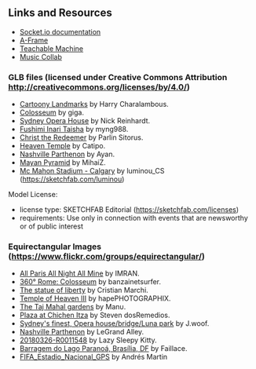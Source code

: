 ## Links and Resources

- [Socket.io documentation](https://socket.io/docs/v4/)
- [A-Frame](https://aframe.io/)
- [Teachable Machine](https://teachablemachine.withgoogle.com/)
- [Music Collab](https://glitch.com/edit/#!/music-collab)

### GLB files (licensed under Creative Commons Attribution http://creativecommons.org/licenses/by/4.0/)

- [Cartoony Landmarks](https://skfb.ly/ozJoH) by Harry Charalambous.
- [Colosseum](https://skfb.ly/osBJZ) by giga.
- [Sydney Opera House](https://skfb.ly/6RBrv) by Nick Reinhardt.
- [Fushimi Inari Taisha](https://skfb.ly/6X8zP) by myng988.
- [Christ the Redeemer](https://skfb.ly/oNxTM) by Parlin Sitorus.
- [Heaven Temple](https://skfb.ly/6Vqt6) by Catipo.
- [Nashville Parthenon](https://skfb.ly/o7NM9) by Ayan.
- [Mayan Pyramid](https://skfb.ly/opsLB) by MihaiZ.
- [Mc Mahon Stadium - Calgary](https://sketchfab.com/3d-models/mc-mahon-stadium-calgary-c6266c6dcbfd4ddab29c743b288b2d8f) by luminou_CS (https://sketchfab.com/luminou)

Model License:

- license type: SKETCHFAB Editorial (https://sketchfab.com/licenses)
- requirements: Use only in connection with events that are newsworthy or of public interest

### Equirectangular Images (https://www.flickr.com/groups/equirectangular/)

- [All Paris All Night All Mine](https://www.flickr.com/photos/imrananwar/49914382511/in/photolist-5gZXEX-6pJGCK-6pydnq-4Xj5Xy-2bkRsfo-7CZtny-YWTq5F-2j3LfVV-6WXMyG-2iHYNau-2h24Awx-2dKGdYt-BLbt6J-Gj578-sBibV-8t1vHD-QmhnGA-29h7naV-2k9oqsB-EbmqeR-u5jNZ-D5xAL5-t6oYZ-6UDodW-7Lua4Y-6TJGWi-F9z39-78w4Jj-7kp55q-6YoNYk-7LjkuF-5wFE6u-sPZ5Z-7544tt-6pThiQ-7mY7ur-EPKDv-ECt5T-CEvaJ-sCquh-6VgEZB-ErmRG-EtwDd-7nq9u6-7nqciP-6Aa1Wi-6ELpkU-4W1oZC-73P6yM-4SApop) by IMRAN.
- [360° Rome: Colosseum](https://www.flickr.com/photos/banzainetsurfer/39493136580/in/photolist-21AWLoo-225U4aN-GH3CZQ-24yyGUM-23aSDzW-GgyfS8-GgzbKD-25RZu3m-6WquK7-75MWVb-74aubJ-7fQ9ea-4PXd9Z-79MQ36-7iA2nX-25VM9MM-24CDuNo-6UNGhG-7imtTy-75u2in) by banzainetsurfer.
- [The statue of liberty](https://www.flickr.com/photos/cri_eyes/4180498253/) by Cristian Marchi.
- [Temple of Heaven III](https://www.flickr.com/photos/hapephotographix/46397773771/in/photolist-2dp5st6-2dG1HEK-Rns9Cj-RgS6mj-aaccjg-21ykyjF-p2dK4X-da2czW-ahNii9) by hapePHOTOGRAPHIX.
- [The Taj Mahal gardens](https://www.flickr.com/photos/manuperez/230134823/in/photolist-4ektF5-DcdTyd-mqE8L-8E8tzD-8EdNhS-mkv4M-4fqUzr) by Manυ.
- [Plaza at Chichen Itza](https://www.flickr.com/photos/sdosremedios/83894841/in/photolist-8pZ1M) by Steven dosRemedios.
- [Sydney's finest, Opera house/bridge/Luna park](https://www.flickr.com/photos/woof69/2480021769/in/photolist-4ktUp9-4M9L52-49hkuw) by J.woof.
- [Nashville Parthenon](https://www.flickr.com/photos/9005126@N08/) by LeGrand Alley.
- [20180326-R0011548](https://www.flickr.com/photos/levin808/41522890904/in/photolist-7kq7AJ-2j9BRqz-26geEQ9-2ntePN) by Lazy Sleepy Kitty.
- [Barragem do Lago Paranoá, Brasília, DF](https://www.flickr.com/photos/faillace360/52740686982/in/photolist-2omvNMm-2oBVe7T-2nutNjJ-yR1cfe-t4tNhU-yVn6Kw-wvAnfc-wfaV53-wrecdN-wcvpJC-wh51gd-nTsXmA-wnpVMU-nozsgT-5R8nrK-wo7Wnx-wxcebh-92JmxZ-vTL4Zw-vFcK8Q-94YRM4-w2ZMLi-wnvEUF-wHor7i-cjzu4m-wAPQJd-eMiWSj-Tv45iy-cpWNoq-eRQNDA-ePqmLr-eMiWu7-ePqoR4-vNCbPE-eQbRva-eJa58r-ePqkCK-ePBL5q-eGdW5H-6mPaMa-5geESD-eHnnoW-wY8CPT-53xcG6-5R8oxH-5RcFhj-5giHom-6mcpXx-5giQ6d-5giAeC) by Faillace.
- [FIFA_Estadio_Nacional_GPS](https://www.flickr.com/photos/107901305@N06/27471731484/in/photostream/) by Andrés Martin

